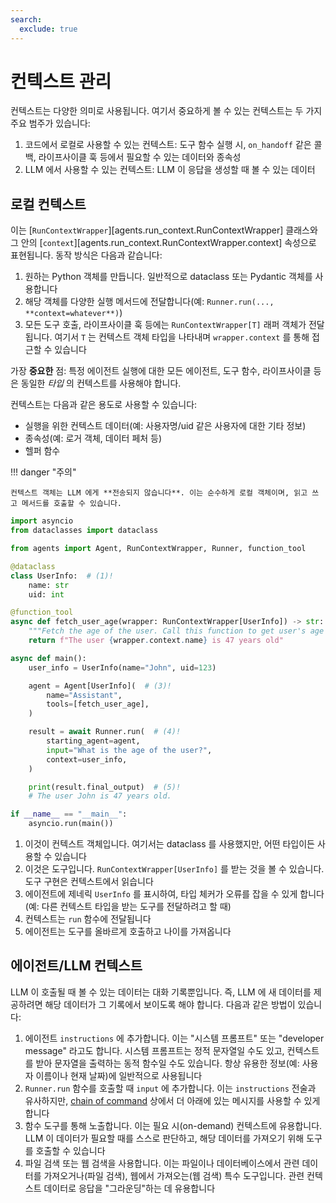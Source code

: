 ```yaml
---
search:
  exclude: true
---
```

# 컨텍스트 관리

컨텍스트는 다양한 의미로 사용됩니다. 여기서 중요하게 볼 수 있는 컨텍스트는 두 가지 주요 범주가 있습니다:

1. 코드에서 로컬로 사용할 수 있는 컨텍스트: 도구 함수 실행 시, `on_handoff` 같은 콜백, 라이프사이클 훅 등에서 필요할 수 있는 데이터와 종속성
2. LLM 에서 사용할 수 있는 컨텍스트: LLM 이 응답을 생성할 때 볼 수 있는 데이터

## 로컬 컨텍스트

이는 [`RunContextWrapper`][agents.run_context.RunContextWrapper] 클래스와 그 안의 [`context`][agents.run_context.RunContextWrapper.context] 속성으로 표현됩니다. 동작 방식은 다음과 같습니다:

1. 원하는 Python 객체를 만듭니다. 일반적으로 dataclass 또는 Pydantic 객체를 사용합니다
2. 해당 객체를 다양한 실행 메서드에 전달합니다(예: `Runner.run(..., **context=whatever**)`)
3. 모든 도구 호출, 라이프사이클 훅 등에는 `RunContextWrapper[T]` 래퍼 객체가 전달됩니다. 여기서 `T` 는 컨텍스트 객체 타입을 나타내며 `wrapper.context` 를 통해 접근할 수 있습니다

가장 **중요한** 점: 특정 에이전트 실행에 대한 모든 에이전트, 도구 함수, 라이프사이클 등은 동일한 _타입_ 의 컨텍스트를 사용해야 합니다.

컨텍스트는 다음과 같은 용도로 사용할 수 있습니다:

-   실행을 위한 컨텍스트 데이터(예: 사용자명/uid 같은 사용자에 대한 기타 정보)
-   종속성(예: 로거 객체, 데이터 페처 등)
-   헬퍼 함수

!!! danger "주의"

    컨텍스트 객체는 LLM 에게 **전송되지 않습니다**. 이는 순수하게 로컬 객체이며, 읽고 쓰고 메서드를 호출할 수 있습니다.

```python
import asyncio
from dataclasses import dataclass

from agents import Agent, RunContextWrapper, Runner, function_tool

@dataclass
class UserInfo:  # (1)!
    name: str
    uid: int

@function_tool
async def fetch_user_age(wrapper: RunContextWrapper[UserInfo]) -> str:  # (2)!
    """Fetch the age of the user. Call this function to get user's age information."""
    return f"The user {wrapper.context.name} is 47 years old"

async def main():
    user_info = UserInfo(name="John", uid=123)

    agent = Agent[UserInfo](  # (3)!
        name="Assistant",
        tools=[fetch_user_age],
    )

    result = await Runner.run(  # (4)!
        starting_agent=agent,
        input="What is the age of the user?",
        context=user_info,
    )

    print(result.final_output)  # (5)!
    # The user John is 47 years old.

if __name__ == "__main__":
    asyncio.run(main())
```

1. 이것이 컨텍스트 객체입니다. 여기서는 dataclass 를 사용했지만, 어떤 타입이든 사용할 수 있습니다
2. 이것은 도구입니다. `RunContextWrapper[UserInfo]` 를 받는 것을 볼 수 있습니다. 도구 구현은 컨텍스트에서 읽습니다
3. 에이전트에 제네릭 `UserInfo` 를 표시하여, 타입 체커가 오류를 잡을 수 있게 합니다(예: 다른 컨텍스트 타입을 받는 도구를 전달하려고 할 때)
4. 컨텍스트는 `run` 함수에 전달됩니다
5. 에이전트는 도구를 올바르게 호출하고 나이를 가져옵니다

## 에이전트/LLM 컨텍스트

LLM 이 호출될 때 볼 수 있는 데이터는 대화 기록뿐입니다. 즉, LLM 에 새 데이터를 제공하려면 해당 데이터가 그 기록에서 보이도록 해야 합니다. 다음과 같은 방법이 있습니다:

1. 에이전트 `instructions` 에 추가합니다. 이는 "시스템 프롬프트" 또는 "developer message" 라고도 합니다. 시스템 프롬프트는 정적 문자열일 수도 있고, 컨텍스트를 받아 문자열을 출력하는 동적 함수일 수도 있습니다. 항상 유용한 정보(예: 사용자 이름이나 현재 날짜)에 일반적으로 사용됩니다
2. `Runner.run` 함수를 호출할 때 `input` 에 추가합니다. 이는 `instructions` 전술과 유사하지만, [chain of command](https://cdn.openai.com/spec/model-spec-2024-05-08.html#follow-the-chain-of-command) 상에서 더 아래에 있는 메시지를 사용할 수 있게 합니다
3. 함수 도구를 통해 노출합니다. 이는 필요 시(on-demand) 컨텍스트에 유용합니다. LLM 이 데이터가 필요할 때를 스스로 판단하고, 해당 데이터를 가져오기 위해 도구를 호출할 수 있습니다
4. 파일 검색 또는 웹 검색을 사용합니다. 이는 파일이나 데이터베이스에서 관련 데이터를 가져오거나(파일 검색), 웹에서 가져오는(웹 검색) 특수 도구입니다. 관련 컨텍스트 데이터로 응답을 "그라운딩"하는 데 유용합니다